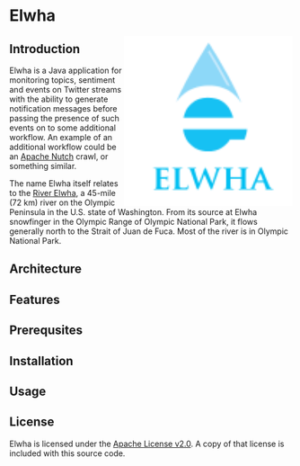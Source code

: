 # Elwha

<img src="./docs/logo.png" align="right" width="300" />

## Introduction
Elwha is a Java application for monitoring topics, sentiment and events on Twitter streams 
with the ability to generate notification messages before passing the presence of such 
events on to some additional workflow. An example of an additional workflow could be 
an [Apache Nutch](http://nutch.apache.org) crawl, or something similar.

The name Elwha itself relates to the [River Elwha](https://en.wikipedia.org/wiki/Elwha_River), a 
45-mile (72 km) river on the Olympic Peninsula in the U.S. state of Washington. From its source 
at Elwha snowfinger in the Olympic Range of Olympic National Park, it flows generally north to 
the Strait of Juan de Fuca. Most of the river is in Olympic National Park.

## Architecture

## Features

## Prerequsites

## Installation

## Usage

## License
Elwha is licensed under the [Apache License v2.0](http://www.apache.org/licenses/LICENSE-2.0).
A copy of that license is included with this source code.
